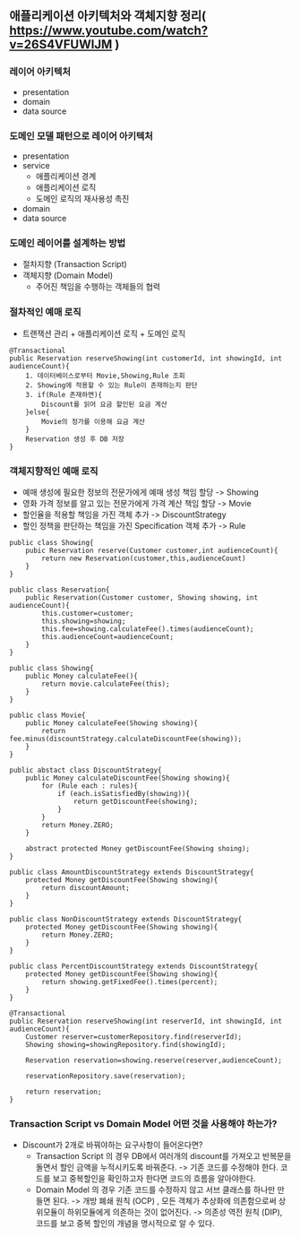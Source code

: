 ## 애플리케이션 아키텍처와 객체지향 정리( https://www.youtube.com/watch?v=26S4VFUWlJM )

### 레이어 아키텍처
- presentation
- domain
- data source

### 도메인 모델 패턴으로 레이어 아키텍처
- presentation
- service
    - 애플리케이션 경계
    - 애플리케이션 로직
    - 도메인 로직의 재사용성 촉진
- domain
- data source

### 도메인 레이어를 설계하는 방법
- 절차지향 (Transaction Script)
- 객체지향 (Domain Model)
    - 주어진 책임을 수행하는 객체들의 협력

### 절차적인 예매 로직
- 트랜잭션 관리 + 애플리케이션 로직 + 도메인 로직
```
@Transactional
public Reservation reserveShowing(int customerId, int showingId, int audienceCount){
    1. 데이터베이스로부터 Movie,Showing,Rule 조회
    2. Showing에 적용할 수 있는 Rule이 존재하는지 판단
    3. if(Rule 존재하면){
        Discount를 읽어 요금 할인된 요금 계산
    }else{
        Movie의 정가를 이용해 요금 계산
    }
    Reservation 생성 후 DB 저장
}
```

### 객체지향적인 예매 로직
- 예매 생성에 필요한 정보의 전문가에게 예매 생성 책임 할당 -> Showing
- 영화 가격 정보를 알고 있는 전문가에게 가격 계산 책임 할당 -> Movie
- 할인율을 적용할 책임을 가진 객체 추가 -> DiscountStrategy
- 할인 정책을 판단하는 책임을 가진 Specification 객체 추가 -> Rule
```
public class Showing{
    pubic Reservation reserve(Customer customer,int audienceCount){
        return new Reservation(customer,this,audienceCount)
    }
}

public class Reservation{
    public Reservation(Customer customer, Showing showing, int audienceCount){
        this.customer=customer;
        this.showing=showing;
        this.fee=showing.calculateFee().times(audienceCount);
        this.audienceCount=audienceCount;
    }
}

public class Showing{
    public Money calculateFee(){
        return movie.calculateFee(this);
    }
}

public class Movie{
    public Money calculateFee(Showing showing){
        return fee.minus(discountStrategy.calculateDiscountFee(showing));
    }
}
```
```
public abstact class DiscountStrategy{
    public Money calculateDiscountFee(Showing showing){
        for (Rule each : rules){
            if (each.isSatisfiedBy(showing)){
                return getDiscountFee(showing);
            }
        }
        return Money.ZERO;
    }

    abstract protected Money getDiscountFee(Showing shoing);
}

public class AmountDiscountStrategy extends DiscountStrategy{
    protected Money getDiscountFee(Showing showing){
        return discountAmount;
    }
}

public class NonDiscountStrategy extends DiscountStrategy{
    protected Money getDiscountFee(Showing showing){
        return Money.ZERO;
    }
}

public class PercentDiscountStrategy extends DiscountStrategy{
    protected Money getDiscountFee(Showing showing){
        return showing.getFixedFee().times(percent);
    }
}
```

```
@Transactional
public Reservation reserveShowing(int reserverId, int showingId, int audienceCount){
    Customer reserver=customerRepository.find(reserverId);
    Showing showing=showingRepository.find(showingId);

    Reservation reservation=showing.reserve(reserver,audienceCount);

    reservationRepository.save(reservation);

    return reservation;
}
```

### Transaction Script vs Domain Model 어떤 것을 사용해야 하는가?
- Discount가 2개로 바꿔야하는 요구사항이 들어온다면?
    - Transaction Script 의 경우 DB에서 여러개의 discount를 가져오고 반복문을 돌면서 할인 금액을 누적시키도록 바꿔준다. -> 기존 코드를 수정해야 한다. 코드를 보고 중복할인을 확인하고자 한다면 코드의 흐름을 알아야한다.
    - Domain Model 의 경우 기존 코드를 수정하지 않고 서브 클래스를 하나만 만들면 된다. -> 개방 폐쇄 원칙 (OCP) , 모든 객체가 추상화에 의존함으로써 상위모듈이 하위모듈에게 의존하는 것이 없어진다. -> 의존성 역전 원칙 (DIP), 코드를 보고 중복 할인의 개념을 명시적으로 알 수 있다.


